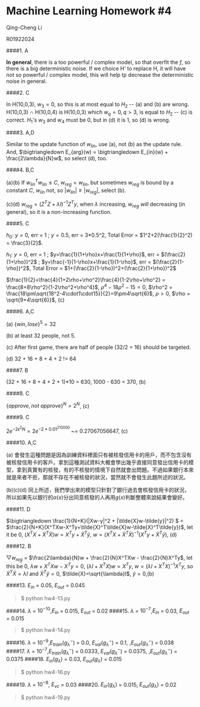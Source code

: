 Machine Learning Homework #4
============================
Qing-Cheng Li 

R01922024

####1. A

**In general**, there is a too powerful / complex model, so that overfit the $f$, so there is a big deterministic noise. If we choice H' to replace H, it will have not so powerful / complex model, this will help tp decrease the deterministic noise in general.

####2. C

In H(10,0,3), $w_3=0$, so this is at most equal to $H_2$ -- (a) and (b) are wrong. H(10,0,3) $\cap$ H(10,0,4) is H(10,0,3) which $w_q=0, q>3$, is equal to $H_2$ -- (c) is correct. $H_1$'s $w_3$ and $w_4$ must be 0, but in (d) it is 1, so (d) is wrong. 

####3. A,D

Similar to the update function of $w_{lin}$,  use (a), not (b) as the update rule. And, $\bigtriangledown E_{arg}(w) = \bigtriangledown E_{in}(w) + \frac{2\lambda}{N}w$, so select (d), too.

####4. B,C

(a)(b) If $w_{lin}^Tw_{lin} \leq C$, $w_{reg} = w_{lin}$, but sometimes $w_{reg}$ is bound by a constant $C$, $w_{lin}$ not, so $|w_{lin}| \geq |w_{reg}|$, select (b).

(c)(d) $w_{reg} = (Z^TZ+\lambda I)^{-1}Z^Ty$, when $\lambda$ increasing, $w_{reg}$ *will* decreasing (in general), so it is a non-increasing function.

####5. C

$h_0$: $y=0$, err = 1 ; $y=0.5$, err = 3*0.5^2, Total Error = $1^2+2(\frac{1}{2}^2) = \frac{3}{2}$.

$h_1$: $y=0$, err = 1 ; $y=\frac{1}{1+\rho}x+\frac{1}{1+\rho}$, err = $(\frac{2}{1+\rho})^2$ ; $y=\frac{-1}{1-\rho}x+\frac{1}{1-\rho}$, err = $(\frac{2}{1-\rho})^2$, Total Error = $1+(\frac{2}{1-\rho})^2+(\frac{2}{1+\rho})^2$

$\frac{1}{2}=\frac{4}{1+2\rho+\rho^2}\frac{4}{1-2\rho+\rho^2} = \frac{8+8\rho^2}{1-2\rho^2+\rho^4}$, $\rho^4-18\rho^2-15=0$, $\rho^2 = \frac{18\pm\sqrt{18^2-4\cdot1\cdot15}}{2}=9\pm4\sqrt{6}$, $\rho>0$, $\rho = \sqrt{9+4\sqrt{6}}$, (c) 

####6. A,C

(a) $\{win,lose\}^5 = 32$

(b) at least 32 people, not 5.

(c) After first game, there are half of people (32/2 = 16) should be targeted.

(d) 32 + 16 + 8 + 4 + 2 != 64

####7. B

(32 + 16 + 8 + 4 + 2 + 1)*10 = 630, 1000 - 630 = 370, (b)

####8. C

$\{approve, not\ approve\}^N = 2^N$, (c)

####9. C

$2e^{-2\epsilon^2N} = 2e^{-2*0.01^210000}$ ~= 0.27067056647, (c)

####10. A,C

(a) 會發生這種問題是因為訓練資料裡面只有被核發信用卡的用戶，而不包含沒有被核發信用卡的客戶。拿到這種測試資料大概會學出幾乎直接同意發出信用卡的模型，拿到真實有的核發，有的不核發的情境下自然就會出問題。不過如果銀行本來就是來者不拒，那就不存在不被核發的狀況，當然就不會發生此題所述的狀況。

(b)(c)(d) 同上所述，我們學出來的模型只針對了銀行過去會核發信用卡的狀況，所以如果先以銀行的$\alpha(x)$分出同意核發的人再用$g(x)$判斷整體來說結果會變好。

####11. D

$\bigtriangledown \frac{1}{N+K}(|Xw-y|^2 + |\tilde{X}w-\tilde{y}|^2) $ = $\frac{2}{N+K}(X^TXw-X^Ty+\tilde{X}^T\tilde{X}w-\tilde{X}^T\tilde{y})$, let it be 0, $(X^TX+\tilde{X}^T\tilde{X})w = X^Ty+\tilde{X}^T\tilde{y}$, $w=(X^TX+\tilde{X}^T\tilde{X})^{-1}(X^Ty+\tilde{X}^T\tilde{y})$, (d)

####12. B

$\bigtriangledown w_{reg}$ = $\frac{2\lambda}{N}w + \frac{2}{N}X^TXw - \frac{2}{N}X^Ty$, let this be 0, $\lambda w+X^TXw - X^Ty = 0$, $(\lambda I + X^TX)w = X^Ty$, $w = (\lambda I + X^TX)^{-1}X^Ty$, so $\tilde{X}^T\tilde{X} = \lambda I$ and $\tilde{X}^T\tilde{y}=0$, $\tilde{X}=\sqrt{\lambda}I$, $\tilde{y} = 0$,(b)

####13. $E_{in}$ = 0.05, $E_{out}$ = 0.045 

> $ python hw4-13.py

####14. $\lambda$ = $10^{-10}$,$E_{in}$ = 0.015, $E_{out}$ = 0.02 
####15. $\lambda$ = $10^{-7}$,$E_{in}$ = 0.03, $E_{out}$ = 0.015

> $ python hw4-14.py

####16. $\lambda$ = $10^{-9}$,$E_{train}(g^{-}_\lambda)$ = 0.0, $E_{val}(g^{-}_\lambda)$ = 0.1, ,$E_{out}(g^{-}_\lambda)$ = 0.038
####17. $\lambda$ = $10^{-7}$,$E_{train}(g^{-}_\lambda)$ = 0.0333, $E_{val}(g^{-}_\lambda)$ = 0.0375, ,$E_{out}(g^{-}_\lambda)$ = 0.0375
####18. $E_{in}(g_\lambda)$ = 0.03, $E_{out}(g_\lambda)$ = 0.015

> $ python hw4-16.py

####19. $\lambda$ = $10^{-8}$, $E_{vc}$ = 0.03
####20. $E_{in}(g_\lambda)$ = 0.015, $E_{out}(g_\lambda)$ = 0.02

> $ python hw4-19.py
